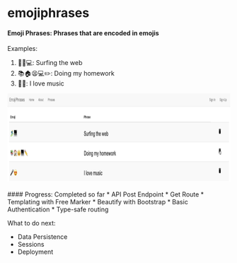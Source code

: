 # emojiphrases

#### Emoji Phrases: Phrases that are encoded in emojis 

Examples:
1. 🏄‍♂️💻: Surfing the web
2. 📚🏠😫💻✏️: Doing my homework
3. 🎤😍: I love music

<img src="https://github.com/zhishan03/emojiphrases/blob/master/phrase.png" alt="alt text" width="900" height="200">
<br />
<br />
#### Progress:
Completed so far
* API Post Endpoint
* Get Route
* Templating with Free Marker
* Beautify with Bootstrap
* Basic Authentication
* Type-safe routing

What to do next: 
* Data Persistence
* Sessions
* Deployment
